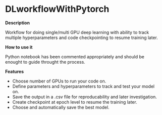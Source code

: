 # DLworkflowWithPytorch

**Description**

Workflow for doing single/multi GPU deep learning with ability to track multiple hyperparameters and code checkpointing to resume training later.

**How to use it**

Python notebook has been commented appropriately and should be enought to guide throught the process.

**Features**
-	Choose number of GPUs to run your code on.
-	Define parameters and hyperparameters to track and test your model on.
-	Save the output in a .csv file for reproducability and later investigation. 
-	Create checkpoint at epoch level to resume the training later.
-	Choose and automatically save the best model.


